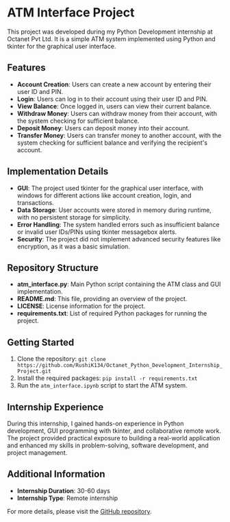 # ATM Interface Project

This project was developed during my Python Development internship at Octanet Pvt Ltd. It is a simple ATM system implemented using Python and tkinter for the graphical user interface.

## Features
- **Account Creation**: Users can create a new account by entering their user ID and PIN.
- **Login**: Users can log in to their account using their user ID and PIN.
- **View Balance**: Once logged in, users can view their current balance.
- **Withdraw Money**: Users can withdraw money from their account, with the system checking for sufficient balance.
- **Deposit Money**: Users can deposit money into their account.
- **Transfer Money**: Users can transfer money to another account, with the system checking for sufficient balance and verifying the recipient's account.

## Implementation Details
- **GUI**: The project used tkinter for the graphical user interface, with windows for different actions like account creation, login, and transactions.
- **Data Storage**: User accounts were stored in memory during runtime, with no persistent storage for simplicity.
- **Error Handling**: The system handled errors such as insufficient balance or invalid user IDs/PINs using tkinter messagebox alerts.
- **Security**: The project did not implement advanced security features like encryption, as it was a basic simulation.

## Repository Structure
- **atm_interface.py**: Main Python script containing the ATM class and GUI implementation.
- **README.md**: This file, providing an overview of the project.
- **LICENSE**: License information for the project.
- **requirements.txt**: List of required Python packages for running the project.

## Getting Started
1. Clone the repository: `git clone https://github.com/RushiK134/Octanet_Python_Development_Internship_Project.git`
2. Install the required packages: `pip install -r requirements.txt`
3. Run the `atm_interface.ipynb` script to start the ATM system.

## Internship Experience
During this internship, I gained hands-on experience in Python development, GUI programming with tkinter, and collaborative remote work. The project provided practical exposure to building a real-world application and enhanced my skills in problem-solving, software development, and project management.

## Additional Information
- **Internship Duration**: 30-60 days
- **Internship Type**: Remote internship

For more details, please visit the [GitHub repository](https://github.com/RushiK134/Octanet_Python_Development_Internship_Project).
